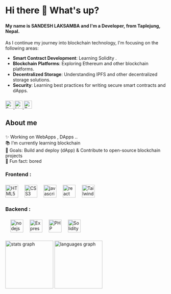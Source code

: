 <h1 align="left">Hi there 👋 What's up?</h1>

###

<h4 align="left">My name is  SANDESH LAKSAMBA  and I'm a Developer, from Taplejung, Nepal.</h4>

  As I continue my journey into blockchain technology, I'm focusing on the following areas: <br>
- **Smart Contract Development**: Learning Solidity .<br>
- **Blockchain Platforms**: Exploring Ethereum and other blockchain platforms.<br>
- **Decentralized Storage**: Understanding IPFS and other decentralized storage solutions.<br>
- **Security**: Learning best practices for writing secure smart contracts and dApps. 


###
<div align="left">
  <a href="https://www.facebook.com/sandesh-laksamba-limbu" target="_blank">
  <img src="https://img.shields.io/static/v1?message=Facebook&logo=facebook&label=&color=1877F2&logoColor=white&labelColor=&style=for-the-badge" height="25" alt="Facebook logo" />
</a>
  <a href="https://www.linkedin.com/in/sandesh-laksamba-045b5921b" target="_blank">
    <img src="https://img.shields.io/static/v1?message=LinkedIn&logo=linkedin&label=&color=0077B5&logoColor=white&labelColor=&style=for-the-badge" height="25" alt="LinkedIn logo" />
  </a>
  <a href="https://twitter.com/Sandesh_limbo" target="_blank">
    <img src="https://img.shields.io/static/v1?message=Twitter&logo=twitter&label=&color=1DA1F2&logoColor=white&labelColor=&style=for-the-badge" height="25" alt="Twitter logo" />
  </a>
</div>


###

<h2 align="left">About me</h2>

###

<p align="left">✨ Working on WebApps , DApps .. <br>📚 I'm currently learning blockchain<br>🎯 Goals:  Build and deploy (dApp) & Contribute to open-source blockchain projects
 <br>🎲 Fun fact: bored </p>

###

<h3 align="left">Frontend :</h3>

###

<div align="left">
    <img src="https://cdn.jsdelivr.net/gh/devicons/devicon/icons/html5/html5-original.svg" height="40" alt="HTML5 logo" />
  <img width="12" />
  <img src="https://cdn.jsdelivr.net/gh/devicons/devicon/icons/css3/css3-original.svg" height="40" alt="CSS3 logo" />
  <img width="12" />
 
  <img src="https://cdn.jsdelivr.net/gh/devicons/devicon/icons/javascript/javascript-original.svg" height="40" alt="javascript logo"  />
  <img width="12" />
  <img src="https://cdn.jsdelivr.net/gh/devicons/devicon/icons/react/react-original.svg" height="40" alt="react logo"  />
  <img width="12" />
    <img src="https://www.vectorlogo.zone/logos/tailwindcss/tailwindcss-icon.svg" height="40" alt="Tailwind CSS logo" />

  <img width="12" />

</div>

###

<h3 align="left">Backend :</h3>

###

<div align="left">
  <img width="12" />
  <img src="https://cdn.jsdelivr.net/gh/devicons/devicon/icons/nodejs/nodejs-original.svg" height="40" alt="nodejs logo"  />
  <img width="12" />
  <img src="https://cdn.jsdelivr.net/gh/devicons/devicon/icons/express/express-original.svg" height="40" alt="Express logo" />
   <img width="12" />
  <img src="https://cdn.jsdelivr.net/gh/devicons/devicon/icons/php/php-original.svg" height="40" alt="PHP logo" />
     <img width="12" />
  <img src="https://cdn.jsdelivr.net/gh/devicons/devicon/icons/solidity/solidity-original.svg" height="40" alt="Solidity logo" />


</div>

###

<div align="left">
  <img src="https://github-readme-stats.vercel.app/api?username=laksamba&hide_title=false&hide_rank=false&show_icons=true&include_all_commits=true&count_private=true&disable_animations=false&theme=dracula&locale=en&hide_border=false" height="150" alt="stats graph"  />
  <img src="https://github-readme-stats.vercel.app/api/top-langs?username=laksamba&locale=en&hide_title=false&layout=compact&card_width=320&langs_count=5&theme=dracula&hide_border=false" height="150" alt="languages graph"  />
</div>
